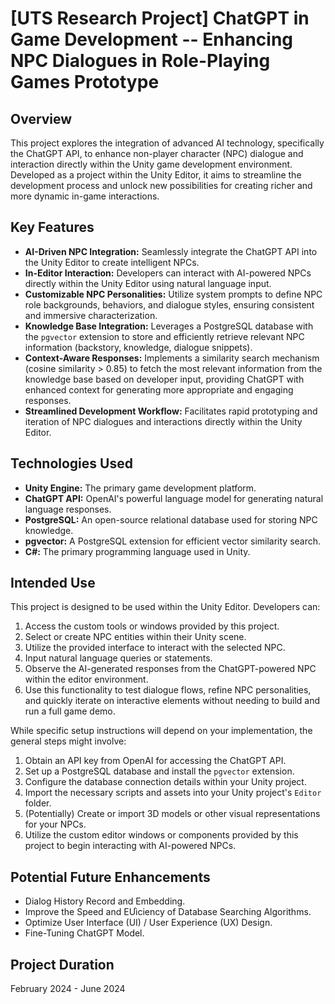 # [UTS Research Project] ChatGPT in Game Development -- Enhancing NPC Dialogues in Role-Playing Games Prototype

## Overview

This project explores the integration of advanced AI technology, specifically the ChatGPT API, to enhance non-player character (NPC) dialogue and interaction directly within the Unity game development environment. Developed as a project within the Unity Editor, it aims to streamline the development process and unlock new possibilities for creating richer and more dynamic in-game interactions.

## Key Features

* **AI-Driven NPC Integration:** Seamlessly integrate the ChatGPT API into the Unity Editor to create intelligent NPCs.
* **In-Editor Interaction:** Developers can interact with AI-powered NPCs directly within the Unity Editor using natural language input.
* **Customizable NPC Personalities:** Utilize system prompts to define NPC role backgrounds, behaviors, and dialogue styles, ensuring consistent and immersive characterization.
* **Knowledge Base Integration:** Leverages a PostgreSQL database with the `pgvector` extension to store and efficiently retrieve relevant NPC information (backstory, knowledge, dialogue snippets).
* **Context-Aware Responses:** Implements a similarity search mechanism (cosine similarity > 0.85) to fetch the most relevant information from the knowledge base based on developer input, providing ChatGPT with enhanced context for generating more appropriate and engaging responses.
* **Streamlined Development Workflow:** Facilitates rapid prototyping and iteration of NPC dialogues and interactions directly within the Unity Editor.

## Technologies Used

* **Unity Engine:** The primary game development platform.
* **ChatGPT API:** OpenAI's powerful language model for generating natural language responses.
* **PostgreSQL:** An open-source relational database used for storing NPC knowledge.
* **pgvector:** A PostgreSQL extension for efficient vector similarity search.
* **C#:** The primary programming language used in Unity.

## Intended Use

This project is designed to be used within the Unity Editor. Developers can:

1.  Access the custom tools or windows provided by this project.
2.  Select or create NPC entities within their Unity scene.
3.  Utilize the provided interface to interact with the selected NPC.
4.  Input natural language queries or statements.
5.  Observe the AI-generated responses from the ChatGPT-powered NPC within the editor environment.
6.  Use this functionality to test dialogue flows, refine NPC personalities, and quickly iterate on interactive elements without needing to build and run a full game demo.

While specific setup instructions will depend on your implementation, the general steps might involve:

1.  Obtain an API key from OpenAI for accessing the ChatGPT API.
2.  Set up a PostgreSQL database and install the `pgvector` extension.
3.  Configure the database connection details within your Unity project.
4.  Import the necessary scripts and assets into your Unity project's `Editor` folder.
5.  (Potentially) Create or import 3D models or other visual representations for your NPCs.
6.  Utilize the custom editor windows or components provided by this project to begin interacting with AI-powered NPCs.

## Potential Future Enhancements

* Dialog History Record and Embedding.
* Improve the Speed and EƯiciency of Database Searching Algorithms.
* Optimize User Interface (UI) / User Experience (UX) Design.
* Fine-Tuning ChatGPT Model.

## Project Duration

February 2024 - June 2024
